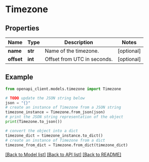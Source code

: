 # Timezone


## Properties

Name | Type | Description | Notes
------------ | ------------- | ------------- | -------------
**name** | **str** | Name of the timezone. | [optional] 
**offset** | **int** | Offset from UTC in seconds. | [optional] 

## Example

```python
from openapi_client.models.timezone import Timezone

# TODO update the JSON string below
json = "{}"
# create an instance of Timezone from a JSON string
timezone_instance = Timezone.from_json(json)
# print the JSON string representation of the object
print(Timezone.to_json())

# convert the object into a dict
timezone_dict = timezone_instance.to_dict()
# create an instance of Timezone from a dict
timezone_from_dict = Timezone.from_dict(timezone_dict)
```
[[Back to Model list]](../README.md#documentation-for-models) [[Back to API list]](../README.md#documentation-for-api-endpoints) [[Back to README]](../README.md)


